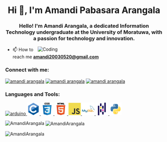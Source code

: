 <h1 align="center">Hi 👋, I'm Amandi Pabasara Arangala</h1>
<h3 align="center">Hello! I'm Amandi Arangala, a dedicated Information Technology undergraduate at the University of Moratuwa, with a passion for technology and innovation.</h3>
<img align = "right" alt="Coding" width="400" src="https://img.freepik.com/free-photo/programming-background-concept_23-2150170137.jpg">

<!--<p align="left"> <img src="https://komarev.com/ghpvc/?username=amandiarangala&label=Profile%20views&color=0e75b6&style=flat" alt="amandiarangala" /> </p>-->

- 📫 How to reach me **amandi20030520@gmail.com**

<h3 align="left">Connect with me:</h3>
<p align="left">
<a href="https://linkedin.com/in/amandiarangala" target="blank"><img align="center" src="https://raw.githubusercontent.com/rahuldkjain/github-profile-readme-generator/master/src/images/icons/Social/linked-in-alt.svg" alt="amandi arangala" height="30" width="40" /></a>
<a href="https://kaggle.com/amandiarangala" target="blank"><img align="center" src="https://raw.githubusercontent.com/rahuldkjain/github-profile-readme-generator/master/src/images/icons/Social/kaggle.svg" alt="amandi arangala" height="30" width="40" /></a>
<a href="https://www.hackerrank.com/@amandi20030520" target="blank"><img align="center" src="https://raw.githubusercontent.com/rahuldkjain/github-profile-readme-generator/master/src/images/icons/Social/hackerrank.svg" alt="amandi arangala" height="30" width="40" /></a>
</p>

<h3 align="left">Languages and Tools:</h3>
<p align="left"> <a href="https://www.arduino.cc/" target="_blank" rel="noreferrer"> <img src="https://cdn.worldvectorlogo.com/logos/arduino-1.svg" alt="arduino" width="40" height="40"/> </a> <a href="https://www.cprogramming.com/" target="_blank" rel="noreferrer"> <img src="https://raw.githubusercontent.com/devicons/devicon/master/icons/c/c-original.svg" alt="c" width="40" height="40"/> </a> <a href="https://www.w3schools.com/css/" target="_blank" rel="noreferrer"> <img src="https://raw.githubusercontent.com/devicons/devicon/master/icons/css3/css3-original-wordmark.svg" alt="css3" width="40" height="40"/> </a> <a href="https://www.w3.org/html/" target="_blank" rel="noreferrer"> <img src="https://raw.githubusercontent.com/devicons/devicon/master/icons/html5/html5-original-wordmark.svg" alt="html5" width="40" height="40"/> </a> <a href="https://developer.mozilla.org/en-US/docs/Web/JavaScript" target="_blank" rel="noreferrer"> <img src="https://raw.githubusercontent.com/devicons/devicon/master/icons/javascript/javascript-original.svg" alt="javascript" width="40" height="40"/> </a> <a href="https://www.mysql.com/" target="_blank" rel="noreferrer"> <img src="https://raw.githubusercontent.com/devicons/devicon/master/icons/mysql/mysql-original-wordmark.svg" alt="mysql" width="40" height="40"/> </a> <a href="https://pandas.pydata.org/" target="_blank" rel="noreferrer"> <img src="https://raw.githubusercontent.com/devicons/devicon/2ae2a900d2f041da66e950e4d48052658d850630/icons/pandas/pandas-original.svg" alt="pandas" width="40" height="40"/> </a> <a href="https://www.python.org" target="_blank" rel="noreferrer"> <img src="https://raw.githubusercontent.com/devicons/devicon/master/icons/python/python-original.svg" alt="python" width="40" height="40"/> </a> </p>

<p><img align="left" src="https://github-readme-stats.vercel.app/api/top-langs?username=AmandiArangala&show_icons=true&locale=en&layout=compact" alt="AmandiArangala" /></p>

<p>&nbsp;<img align="center" src="https://github-readme-stats.vercel.app/api?username=AmandiArangala&show_icons=true&locale=en" alt="AmandiArangala" /></p>

<p><img align="center" src="https://github-readme-streak-stats.herokuapp.com/?user=AmandiArangala&" alt="AmandiArangala" /></p>
